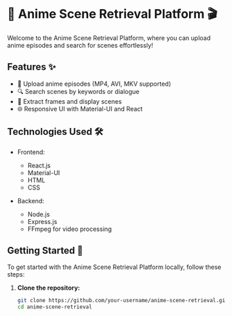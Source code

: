 # 🚀 Anime Scene Retrieval Platform 🎬

Welcome to the Anime Scene Retrieval Platform, where you can upload anime episodes and search for scenes effortlessly!

## Features ✨

- 📼 Upload anime episodes (MP4, AVI, MKV supported)
- 🔍 Search scenes by keywords or dialogue
- 🎥 Extract frames and display scenes
- 🌐 Responsive UI with Material-UI and React

## Technologies Used 🛠️

- Frontend:
  - React.js
  - Material-UI
  - HTML
  - CSS

- Backend:
  - Node.js
  - Express.js
  - FFmpeg for video processing

## Getting Started 🚀

To get started with the Anime Scene Retrieval Platform locally, follow these steps:

1. **Clone the repository:**

   ```bash
   git clone https://github.com/your-username/anime-scene-retrieval.git
   cd anime-scene-retrieval
